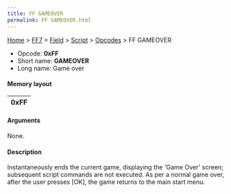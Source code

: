 ```yaml
---
title: FF GAMEOVER
permalink: FF GAMEOVER.html
---
```


[Home](../../../../Main%20Page.md) > [FF7](../../../../FF7.md) > [Field](../../../Field.md) > [Script](../../Script.md) > [Opcodes](../Opcodes.md) > FF GAMEOVER

-   Opcode: **0xFF**
-   Short name: **GAMEOVER**
-   Long name: Game over

#### Memory layout

| 0xFF |
|------|

#### Arguments

None.

#### Description

Instantaneously ends the current game, displaying the 'Game Over'
screen; subsequent script commands are not executed. As per a normal
game over, after the user presses \[OK\], the game returns to the main
start menu.
